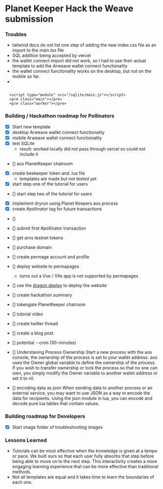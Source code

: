 # Planet Keeper Hack the Weave submission

### Troubles

- tailwind docs do not list one step of adding the new index.css file as an import to the main.tsx file
- SQL addition being accepted by vercel
- the wallet connect import did not work, so I had to use their actual template to add the Arweave wallet connect functionaltiy
- the wallet connect functionality works on the desktop, but not on the mobile so far.
-

```

  <script type="module" src="/sqlite/main.js"></script>
  <pre class="main"></pre>
  <pre class="worker"></pre>

```

### Building / Hackathon roadmap for Pollinators

- [x] Start new template
- [x] desktop Arweave wallet connect functionality
- [x] mobile Arweave wallet connect functionality
- [x] test SQLite
  - result: worked locally did not pass through vercel so could not include it
- [] aos PlanetKeeper chatroom
- [x] create beekeeper token and .lua file
  - templates are made but not tested yet
- [x] start step one of the tutorial for users
- [] start step two of the tutorial for users
- [x] implement dryrun using Planet Keepers aos process
- [x] create #pollinator tag for future transactions
- []
- [] submit first #pollinator transaction
- [] get arns testnet tokens
- [] purchase domain
- [] create permage account and profile
- [] deploy website to permapages
  - turns out a Vue / Vite app is not supported by permapages
- [] use the [dragon deploy](https://dragondeploy.xyz/) to deploy the website
- [] create hackathon summary
- [] tokengate PlanetKeeper chatroom
- [] tutorial video
- [] create twitter thread
- [] create a blog post
- [] potential --cron (30-minutes)
- [] Understaning Process Ownership
  Start a new process with the aos console, the ownership of the process is set to your wallet address. aos uses the Owner global variable to define the ownership of the process. If you wish to transfer ownership or lock the process so that no one can own, you simply modify the Owner variable to another wallet address or set it to nil.

- [] encoding data as json
  When sending data to another process or an external service, you may want to use JSON as a way to encode the data for recipients. Using the json module in lua, you can encode and decode pure lua tables that contain values.

### Building roadmap for Developers

- [x] Start image folder of troubleshooting images

### Lessons Learned

- Tutorials can be most effective when the knowledge is given at a tempo or pace. We built ours so that each user fully absorbs that step before being able to move on to the next step. This interactivity creates a more engaging learning experience that can be more effective than traditional methods.
- Not all templates are equal and it takes time to learn the boundaries of each one.
